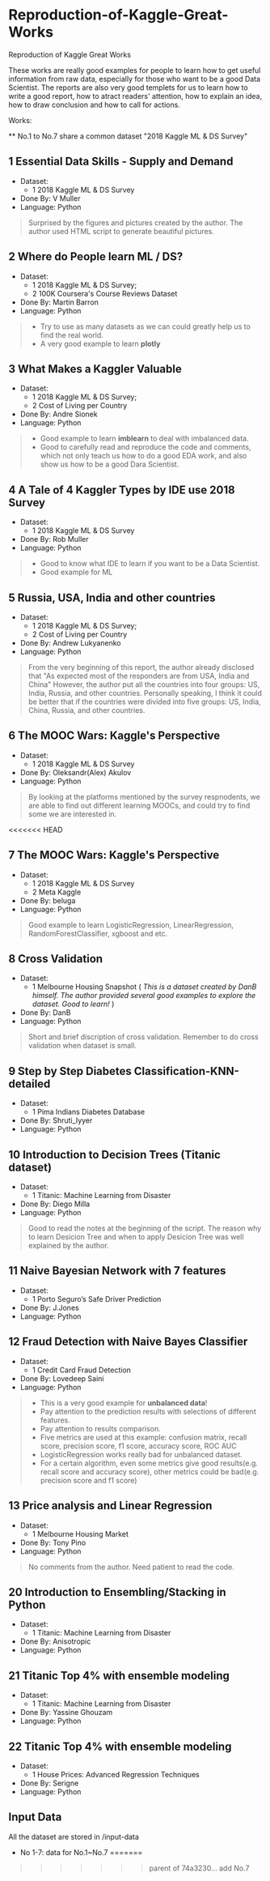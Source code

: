 # Reproduction-of-Kaggle-Great-Works
Reproduction of Kaggle Great Works

These works are really good examples for people to learn how to get useful information from raw data, especially for those who want to be a good Data Scientist.
The reports are also very good templets for us to learn how to write a good report, how to atract readers' attention, how to explain an idea, how to draw conclusion and how to call for actions.

Works:

** No.1 to No.7 share a common dataset "2018 Kaggle ML & DS Survey" 
## 1 Essential Data Skills - Supply and Demand
* Dataset: 
	+ 1 2018 Kaggle ML & DS Survey
* Done By: V Muller
* Language: Python

> Surprised by the figures and pictures created by the author. The author used HTML script to generate beautiful pictures.
	
## 2 Where do People learn ML / DS?
* Dataset: 
	+ 1 2018 Kaggle ML & DS Survey;
	+ 2 100K Coursera's Course Reviews Dataset
* Done By: Martin Barron
* Language: Python

> - Try to use as many datasets as we can could greatly help us to find the real world.
> - A very good example to learn **plotly**

## 3 What Makes a Kaggler Valuable
* Dataset: 
	+ 1 2018 Kaggle ML & DS Survey;
	+ 2 Cost of Living per Country
* Done By: Andre Sionek
* Language: Python

> - Good example to learn **imblearn** to deal with imbalanced data.
> - Good to carefully read and reproduce the code and comments, which not only teach us how to do a good EDA work, and also show us how to be a good Dara Scientist.

## 4 A Tale of 4 Kaggler Types by IDE use 2018 Survey
* Dataset: 
	+ 1 2018 Kaggle ML & DS Survey
* Done By: Rob Muller
* Language: Python

> - Good to know what IDE to learn if you want to be a Data Scientist.
> - Good example for ML


## 5 Russia, USA, India and other countries
* Dataset: 
	+ 1 2018 Kaggle ML & DS Survey;
	+ 2 Cost of Living per Country
* Done By: Andrew Lukyanenko
* Language: Python

 > From the very beginning of this  report, the author already disclosed that "As expected most of the responders are from USA, India and China"
 > However, the author put all the countries into four groups: US, India, Russia, and other countries.
 > Personally speaking, I think it could be better that if the countries were divided into five groups: US, India, China, Russia, and other countries. 
 
 ## 6 The MOOC Wars: Kaggle's Perspective
 * Dataset: 
	+ 1 2018 Kaggle ML & DS Survey
* Done By: Oleksandr(Alex) Akulov
* Language: Python

 > By looking at the platforms mentioned by the survey respnodents, we are able to find out different learning MOOCs, and could try to find some we are interested in.

<<<<<<< HEAD
## 7 The MOOC Wars: Kaggle's Perspective
 * Dataset: 
	+ 1 2018 Kaggle ML & DS Survey
	+ 2 Meta Kaggle
* Done By: beluga
* Language: Python

> Good example to learn LogisticRegression, LinearRegression, RandomForestClassifier, xgboost and etc.

## 8 Cross Validation
 * Dataset: 
	+ 1 Melbourne Housing Snapshot ( <em> This is a dataset created by DanB himself. The author provided several good examples to explore the dataset. Good to learn! </em>)
* Done By: DanB
* Language: Python

> Short and brief discription of cross validation. Remember to do cross validation when dataset is small.

## 9 Step by Step Diabetes Classification-KNN-detailed
 * Dataset: 
	+ 1 Pima Indians Diabetes Database
* Done By: Shruti_Iyyer
* Language: Python

## 10 Introduction to Decision Trees (Titanic dataset)
 * Dataset: 
	+ 1 Titanic: Machine Learning from Disaster
* Done By: Diego Milla
* Language: Python

> Good to read the notes at the beginning of the script. The reason why to learn Desicion Tree and when to apply Desicion Tree was well explained by the author.

## 11 Naive Bayesian Network with 7 features
 * Dataset: 
	+ 1 Porto Seguro’s Safe Driver Prediction
* Done By: J.Jones
* Language: Python

## 12 Fraud Detection with Naive Bayes Classifier
 * Dataset: 
	+ 1 Credit Card Fraud Detection
* Done By: Lovedeep Saini
* Language: Python

> - This is a very good example for **unbalanced data**!
> - Pay attention to the prediction results with selections of different features.
> - Pay attention to results comparison. 
> - Five metrics are used at this example: confusion matrix, recall score, precision score, f1 score, accuracy score, ROC AUC
> - LogisticRegression works really bad for unbalanced dataset.
> - For a certain algorithm, even some metrics give good results(e.g. recall score and accuracy score), other metrics could be bad(e.g. precision score and f1 score)

## 13 Price analysis and Linear Regression
 * Dataset: 
	+ 1 Melbourne Housing Market
* Done By: Tony Pino
* Language: Python

> No comments from the author. Need patient to read the code.

## 20 Introduction to Ensembling/Stacking in Python
 * Dataset: 
	+ 1 Titanic: Machine Learning from Disaster
* Done By: Anisotropic
* Language: Python

## 21 Titanic Top 4% with ensemble modeling
 * Dataset: 
	+ 1 Titanic: Machine Learning from Disaster
* Done By: Yassine Ghouzam
* Language: Python

## 22 Titanic Top 4% with ensemble modeling
 * Dataset: 
	+ 1 House Prices: Advanced Regression Techniques
* Done By: Serigne
* Language: Python


## Input Data
All the dataset are stored in /input-data
* No 1-7: data for No.1~No.7
=======
>>>>>>> parent of 74a3230... add No.7
